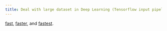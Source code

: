 ```yaml
---
title: Deal with large dataset in Deep Learning (Tensorflow input pipeline)
---
```



[fast](https://github.com/peace195/tensorflow-input-pipeline-template/blob/master/fast.py), [faster](https://github.com/peace195/tensorflow-input-pipeline-template/blob/master/faster.py), and [fastest](https://github.com/peace195/tensorflow-input-pipeline-template/blob/master/fastest.py).
